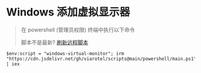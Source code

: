 # Windows 添加虚拟显示器

> 在 powershell (管理员权限) 终端中执行以下命令
>
> 脚本不是最新? [刷新远程脚本](https://purge.jsdelivr.net/gh/viarotel/scripts@main/powershell/main.ps1)

```shell
$env:script = "windows-virtual-monitor"; irm "https://cdn.jsdelivr.net/gh/viarotel/scripts@main/powershell/main.ps1" | iex
```
